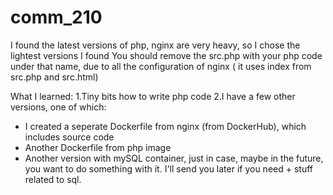 # comm_210
I found the latest versions of php, nginx are very heavy, so I chose the lightest versions I found
You should remove the src.php with your php code under that name, due to all the configuration of nginx ( it uses index from src.php and src.html)

What I learned:
1.Tiny bits how to write php code
2.I have a few other versions, one of which:
- I created a seperate Dockerfile from nginx (from DockerHub), which includes source code
- Another Dockerfile from php image
- Another version with mySQL container, just in case, maybe in the future, you want to do something with it. 
I'll send you later if you need + stuff related to sql.
